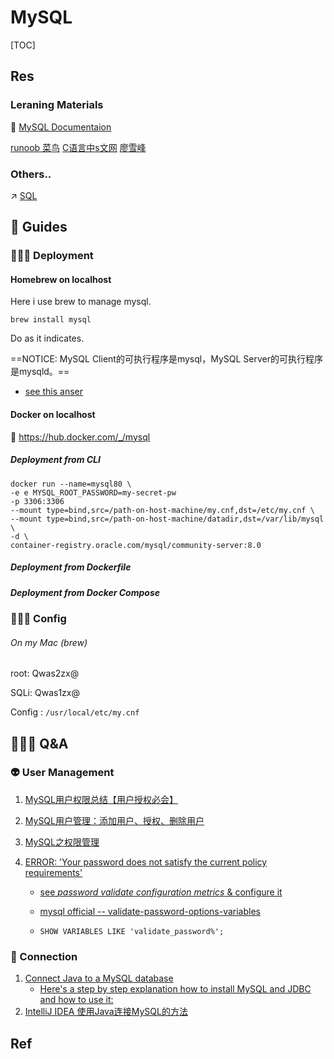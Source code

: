 # MySQL

[TOC]


## Res
### Leraning Materials
📂 [MySQL Documentaion](https://dev.mysql.com/doc/)

[runoob 菜鸟](https://www.runoob.com/mysql/mysql-database-import.html)
[C语言中s文网](http://c.biancheng.net/view/vip_8317.html)
[廖雪峰](https://www.liaoxuefeng.com/wiki/1177760294764384/1246617774585536)


### Others..
↗ [SQL](../../../🗣️%20Data%20Models%20&%20Languages/Record-Based%20Data%20Models%20&%20Languages/Relational%20Data%20Models%20&%20Languages/🩼%20SQL/SQL.md)



## 🧭 Guides
### 🧑🏿‍🏭 Deployment
#### Homebrew on localhost
Here i use brew to manage mysql.
```shell
brew install mysql
```

Do as it indicates.

==NOTICE: MySQL Client的可执行程序是mysql，MySQL Server的可执行程序是mysqld。==

[brew install mysql on macOS]: https://stackoverflow.com/questions/4359131/brew-install-mysql-on-macos
   - [see this anser](https://stackoverflow.com/a/6378429/16542494)

[部署数据库 -- 阿里云开发者文档]: https://www.alibabacloud.com/help/zh/elastic-compute-service/latest/database-overview

#### Docker on localhost
🔗 https://hub.docker.com/_/mysql

##### Deployment from CLI
```shell
docker run --name=mysql80 \
-e e MYSQL_ROOT_PASSWORD=my-secret-pw
-p 3306:3306
--mount type=bind,src=/path-on-host-machine/my.cnf,dst=/etc/my.cnf \ 
--mount type=bind,src=/path-on-host-machine/datadir,dst=/var/lib/mysql \ 
-d \
container-registry.oracle.com/mysql/community-server:8.0

```
##### Deployment from Dockerfile

##### Deployment from Docker Compose


[📂 2.6.1 Basic Steps for MySQL Server Deployment with Docker | Mysql Docs]: https://dev.mysql.com/doc/mysql-linuxunix-excerpt/8.0/en/docker-mysql-getting-started.html


### 🧑🏼‍🔧 Config
###### On my Mac (brew)
root: Qwas2zx@

SQLi: Qwas1zx@

Config : `/usr/local/etc/my.cnf`



## 🤷🏽‍♂️ Q&A
### 👽 User Management
1. [MySQL用户权限总结【用户授权必会】](https://blog.csdn.net/yeahPeng11/article/details/121584343) 

2. [MySQL用户管理：添加用户、授权、删除用户](https://www.cnblogs.com/chanshuyi/p/mysql_user_mng.html) 

3. [MySQL之权限管理](https://www.cnblogs.com/Richardzhu/p/3318595.html) 

4. [ERROR: 'Your password does not satisfy the current policy requirements'](https://stackoverflow.com/questions/43094726/your-password-does-not-satisfy-the-current-policy-requirements)

   - [see *password validate configuration metrics* & configure it](https://stackoverflow.com/a/43094873/16542494)
   - [mysql official -- validate-password-options-variables](https://dev.mysql.com/doc/refman/8.0/en/validate-password-options-variables.html)

   - `SHOW VARIABLES LIKE 'validate_password%';`


### 🎀 Connection
1. [Connect Java to a MySQL database](https://stackoverflow.com/questions/2839321/connect-java-to-a-mysql-database)
   - [Here's a step by step explanation how to install MySQL and JDBC and how to use it:](https://stackoverflow.com/a/2840358/16542494)
2. [IntelliJ IDEA 使用Java连接MySQL的方法](http://www.codebaoku.com/it-mysql/it-mysql-198662.html)



## Ref




